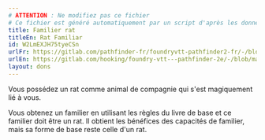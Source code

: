 ```yaml
---
# ATTENTION : Ne modifiez pas ce fichier
# Ce fichier est généré automatiquement par un script d'après les données du module Foundry VTT officiel et de sa traduction
title: Familier rat
titleEn: Rat Familiar
id: W2LmEXJH75tyeCSn
urlFr: https://gitlab.com/pathfinder-fr/foundryvtt-pathfinder2-fr/-/blob/master/data/feats/W2LmEXJH75tyeCSn.htm
urlEn: https://gitlab.com/hooking/foundry-vtt---pathfinder-2e/-/blob/master/packs/data/feats.db/rat-familiar.json
layout: dons
---
```

Vous possédez un rat comme animal de compagnie qui s'est magiquement lié à vous.

Vous obtenez un familier en utilisant les règles du livre de base et ce familier doit être un rat. Il obtient les bénéfices des capacités de familier, mais sa forme de base reste celle d'un rat.
